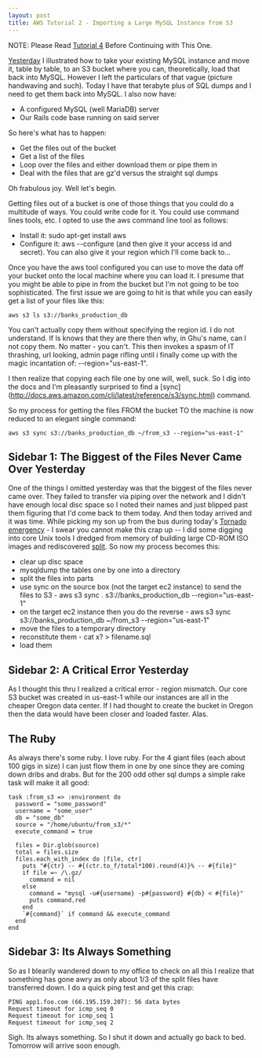 ```yaml
---
layout: post
title: AWS Tutorial 2 - Importing a Large MySQL Instance from S3
---
```

NOTE: Please Read [Tutorial 4](https://fuzzygroup.github.io/blog/2016/08/28/aws-tutorial-4-rds-data-loading-into-aurora-run-in-circles-scream-and-shout-the-oh-shite-moment.html) Before Continuing with This One.


[Yesterday](https://fuzzygroup.github.io/blog/2016/08/23/aws-exporting-a-large-mysql-instance-to-aws.html) I illustrated how to take your existing MySQL instance and move it, table by table, to an S3 bucket where you can, theoretically, load that back into MySQL.  However I left the particulars of that vague (picture handwaving and such).  Today I have that terabyte plus of SQL dumps and I need to get them back into MySQL.  I also now have:

* A configured MySQL (well MariaDB) server
* Our Rails code base running on said server

So here's what has to happen:

* Get the files out of the bucket
* Get a list of the files
* Loop over the files and either download them or pipe them in
* Deal with the files that are gz'd versus the straight sql dumps

Oh frabulous joy.  Well let's begin.

Getting files out of a bucket is one of those things that you could do a multitude of ways.  You could write code for it.  You could use command lines tools, etc.  I opted to use the aws command line tool as follows:

* Install it: sudo apt-get install aws
* Configure it: aws --configure (and then give it your access id and secret).  You can also give it your region which I'll come back to...

Once you have the aws tool configured you can use to move the data off your bucket onto the local machine where you can load it.  I presume that you might be able to pipe in from the bucket but I'm not going to be too sophisticated.  The first issue we are going to hit is that while you can easily get a list of your files like this:

    aws s3 ls s3://banks_production_db
    
You can't actually copy them without specifying the region id.  I do not understand.  If ls knows that they are there then why, in Ghu's name, can I not copy them.  No matter - you can't.  This then invokes a spasm of IT thrashing, url looking, admin page rifling until i finally come up with the magic incantation of: --region="us-east-1".

I then realize that copying each file one by one will, well, suck.  So I dig into the docs and I'm pleasantly surprised to find a [sync] (http://docs.aws.amazon.com/cli/latest/reference/s3/sync.html) command.

So my process for getting the files FROM the bucket TO the machine is now reduced to an elegant single command:

    aws s3 sync s3://banks_production_db ~/from_s3 --region="us-east-1"
    
## Sidebar 1: The Biggest of the Files Never Came Over Yesterday

One of the things I omitted yesterday was that the biggest of the files never came over.  They failed to transfer via piping over the network and I didn't have enough local disc space so I noted their names and just blipped past them figuring that I'd come back to them today.  And then today arrived and it was time.  While picking my son up from the bus during today's [Tornado emergency](http://www.cnn.com/videos/weather/2016/08/25/montgomery-county-indiana-tornado-damage-vo.wrtv) - I swear you cannot make this crap up -- I did some digging into core Unix tools I dredged from memory of building large CD-ROM ISO images and rediscovered [split](https://en.wikipedia.org/wiki/Split_(Unix)).  So now my process becomes this:

* clear up disc space
* mysqldump the tables one by one into a directory
* split the files into parts
* use sync on the source box (not the target ec2 instance) to send the files to S3 - aws s3 sync . s3://banks_production_db --region="us-east-1"
* on the target ec2 instance then you do the reverse - aws s3 sync s3://banks_production_db ~/from_s3 --region="us-east-1"
* move the files to a temporary directory
* reconstitute them - cat x? > filename.sql
* load them 

## Sidebar 2: A Critical Error Yesterday

As I thought this thru I realized a critical error - region mismatch.  Our core S3 bucket was created in us-east-1 while our instances are all in the cheaper Oregon data center.  If I had thought to create the bucket in Oregon then the data would have been closer and loaded faster.  Alas.

## The Ruby

As always there's some ruby.  I love ruby.  For the 4 giant files (each about 100 gigs in size) I can just flow them in one by one since they are coming down dribs and drabs.  But for the 200 odd other sql dumps a simple rake task will make it all good:

    task :from_s3 => :environment do
      password = "some_password"
      username = "some_user"
      db = "some_db"
      source = "/home/ubuntu/from_s3/*"
      execute_command = true
    
      files = Dir.glob(source)
      total = files.size
      files.each_with_index do |file, ctr|
        puts "#{ctr} -- #{(ctr.to_f/total*100).round(4)}% -- #{file}"
        if file =~ /\.gz/
          command = nil
        else
          command = "mysql -u#{username} -p#{password} #{db} < #{file}"
          puts command.red
        end
        `#{command}` if command && execute_command
      end
    end

## Sidebar 3: Its Always Something

So as I blearily wandered down to my office to check on all this I realize that something has gone awry as only about 1/3 of the split files have transferred down.  I do a quick ping test and get this crap:

    PING app1.foo.com (66.195.159.207): 56 data bytes
    Request timeout for icmp_seq 0
    Request timeout for icmp_seq 1
    Request timeout for icmp_seq 2

Sigh.  Its always something.  So I shut it down and actually go back to bed.  Tomorrow will arrive soon enough.